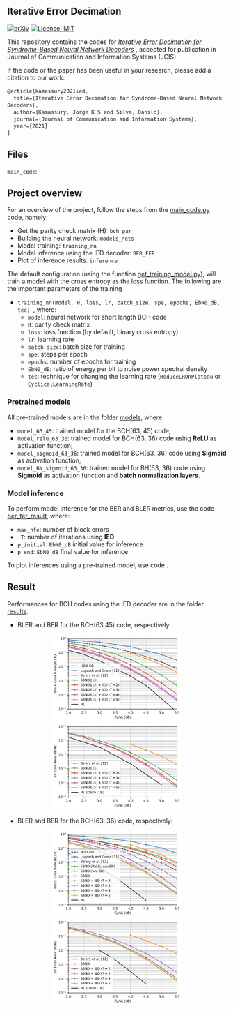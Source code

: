 ## Iterative Error Decimation

[![arXiv](https://img.shields.io/badge/stat.ML-arXiv%3A2006.08437-B31B1B.svg)](https://arxiv.org/abs/2012.00089)
[![License: MIT](https://img.shields.io/badge/License-MIT-yellow.svg)](https://github.com/Kamassury/IED/blob/main/LICENSE)

This repository contains the codes for [*Iterative Error Decimation for Syndrome-Based Neural Network Decoders*](https://arxiv.org/abs/2012.00089) , accepted for publication in Journal of Communication and Information Systems (JCIS).

If the code or the paper has been useful in your research, please add a citation to our work:

```
@article{kamassury2021ied,
  title={Iterative Error Decimation for Syndrome-Based Neural Network Decoders},
  author={Kamassury, Jorge K S and Silva, Danilo},
  journal={Journal of Communication and Information Systems},
  year={2021}
}
```

## Files 
``main_code``:

## Project overview
For an overview of the project, follow the steps from the [main_code.py](main_code.py) code, namely:
* Get the parity check matrix (H):   ``bch_par``  
* Building the neural network: ``models_nets``
* Model training: `training_nn`
* Model inference using the IED decoder: ``BER_FER``
* Plot of inference results: ``inference``

The default configuration (using the function [get_training_model.py](get_training_model.py)), will train a model with the cross entropy as the loss function. The following are the important parameters of the training 

* ``training_nn(model, H, loss, lr, batch_size, spe, epochs, EbN0_dB, tec) ``, where:
	* ``model``: neural network for short length BCH code
	* ``H``: parity check matrix
	* ``loss``: loss function (by default, binary cross entropy)
	* ``lr``:  learning rate
	* ``batch size``: batch size for training
	* ``spe``: steps per epoch
	* ``epochs``: number of epochs for training
	* ``EbN0_dB``: ratio of energy per bit to noise power spectral density
	* ``tec``: technique for changing the learning rate (`ReduceLROnPlateau` or `CyclicalLearningRate`)

### Pretrained models

All pre-trained models are in the folder [models](models), where:
* ``model_63_45``: trained model for the BCH(63, 45) code;
* `model_relu_63_36`: trained model for BCH(63, 36) code using __ReLU__ as activation function;
* `model_sigmoid_63_36`: trained model for BCH(63, 36) code using __Sigmoid__ as activation function;
*  `model_BN_sigmoid_63_36`: trained model for BH(63, 36) code using __Sigmoid__ as activation function and __batch normalization layers__.

### Model inference
To perform model inference for the BER and BLER metrics, use the code [ber_fer_result](ber_fer_result), where:

* ``max_nfe``: number of block errors
* `` T``: number of iterations using __IED__
* ``p_initial``: ``EbN0_dB`` initial value for inference
* ``p_end``: ``EbN0_dB`` final value for inference

To plot inferences using a pre-trained model, use code .

## Result

Performances for BCH codes using the IED decoder are in the folder [results](results).

* BLER and BER for the BCH(63,45) code, respectively:
<p align="center">
	<img src="images/figure_FER_45.png" width="300"/>
	<img src="images/figure_BER_45.png" width="300"/>
</p>


* BLER and BER for the BCH(63, 36) code, respectively:
<p align="center">
	<img src="images/figure_FER_36.png" width="300"/>
	<img src="images/figure_BER_36.png" width="300"/>
</p>
